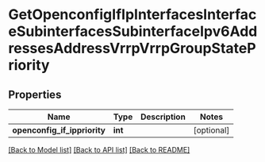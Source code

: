# GetOpenconfigIfIpInterfacesInterfaceSubinterfacesSubinterfaceIpv6AddressesAddressVrrpVrrpGroupStatePriority

## Properties
Name | Type | Description | Notes
------------ | ------------- | ------------- | -------------
**openconfig_if_ippriority** | **int** |  | [optional] 

[[Back to Model list]](../README.md#documentation-for-models) [[Back to API list]](../README.md#documentation-for-api-endpoints) [[Back to README]](../README.md)


